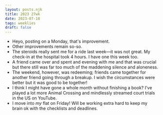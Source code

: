 ```yaml
---
layout: posts.njk
title: 2023 27wk
date: 2023-07-10
tags: weeklies
draft: false
---
```


- Heyo, posting on a Monday, that's improvement. 
- Other improvements remain so-so. 
- The steroids really sent me for a ride last week—it was not great. My check-in at the hospital took 4 hours. I have one this week too.
- A friend came over and spent and evening with me and that was crucial but there still was far too much of the maddening silence and aloneness. 
- The weekend, however, was redeeming; friends came together for another friend going through a breakup. I wish the circumstances were better but it was good to be together! 
- I think I might have gone a whole month without finishing a book? I've played a lot more Animal Crossing and mindlessly streamed court trials in the US on YouTube.
- I move into *my* flat on Friday! Will be working extra hard to keep my brain ok with the checklists and deadlines.